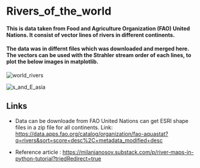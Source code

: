# Rivers_of_the_world
#### This is data taken from Food and Agriculture Organization (FAO) United Nations. It consist of vector lines of rivers in different continents.
#### The data was in differnt files which was downloaded and merged here. The vectors can be used with the Strahler stream order of each lines, to plot the below images in matplotlib.

![world_rivers](https://github.com/1half/Rivers_of_the_world/assets/103989595/79e528e0-0c7d-400a-a26b-833f9a14ff8e)

![s_and_E_asia](https://github.com/1half/Rivers_of_the_world/assets/103989595/63904384-13a1-49f2-a937-9fbca2aa0c82)

## Links
* Data can be downloade from FAO United Nations can get ESRI shape files in a zip file for all continents. 
Link: https://data.apps.fao.org/catalog/organization/fao-aquastat?q=rivers&sort=score+desc%2C+metadata_modified+desc

* Reference article : https://milanjanosov.substack.com/p/river-maps-in-python-tutorial?triedRedirect=true
